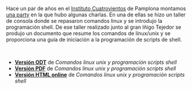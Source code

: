 <p>Hace un par de a&ntilde;os en el <a href="http://www.cuatrovientos.org">Instituto Cuatrovientos</a> de Pamplona montamos <a href="http://4party.cuatrovientos.org">una party</a> en la que hubo algunas charlas. En una de ellas se hizo un taller de consola donde se repasaron comandos linux y se introdujo la programaci&oacute;n shell. De ese taller realizado junto al gran I&ntilde;igo Tejedor se produjo un documento que resume los comandos de linux/unix y se proporciona una gu&iacute;a de iniciaci&oacute;n a la programaci&oacute;n de scripts de shell.</p>
<p>&nbsp;</p>
<ul>
<li><a href="filez/shell/shell_linux.odt" title="Comandos linux unix y programaci&oacute;n scripts shell"><strong>Versi&oacute;n ODT</strong></a> de <em>Comandos linux unix y programaci&oacute;n scripts shell</em></li>
<li><a href="filez/shell/shell_linux.pdf" title="Comandos linux unix y programaci&oacute;n scripts shell en pdf"><strong>Versi&oacute;n PDF</strong></a> de <em>Comandos linux unix y programaci&oacute;n scripts shell</em></li>
<li><a href="filez/shell/shell_linux_html/shell_linux.html" title="Comandos linux unix y programaci&oacute;n scripts shell en HTML"><strong>Versi&oacute;n HTML online</strong></a> de <em>Comandos linux unix y programaci&oacute;n scripts shell</em></li>
</ul>